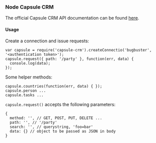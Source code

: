### Node Capsule CRM

The official Capsule CRM API documentation can be found [here](http://developer.capsulecrm.com/v1/).

#### Usage

Create a connection and issue requests:

    var capsule = require('capsule-crm').createConnectio('bugbuster', '<authentication token>');
    capsule.request({ path: '/party' }, function(err, data) {
      console.log(data);
    });

Some helper methods:

    capsule.countries(function(err, data) { });
    capsule.person ...
    capsule.tasks ...

```capsule.request()``` accepts the following parameters:

    {
      method: '', // GET, POST, PUT, DELETE ...
      path: '', // '/party'
      search: '', // querystring, 'foo=bar'
      data: {} // object to be passed as JSON in body
    }
